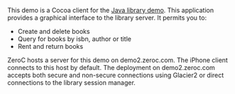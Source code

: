This demo is a Cocoa client for the [Java library demo](../../../../java/Database/library).
This application provides a graphical interface to the library server.
It permits you to:

- Create and delete books
- Query for books by isbn, author or title
- Rent and return books

ZeroC hosts a server for this demo on demo2.zeroc.com. The iPhone client
connects to this host by default. The deployment on demo2.zeroc.com
accepts both secure and non-secure connections using Glacier2 or direct
connections to the library session manager.

